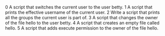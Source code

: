 0 A script that switches the current user to the user betty.
1 A script that prints the effective username of the current user.
2 Write a script that prints all the groups the current user is part of.
3 A script that changes the owner of the file hello to the user betty.
4 A script that creates an empty file called hello.
5 A script that adds execute permission to the owner of the file hello.
